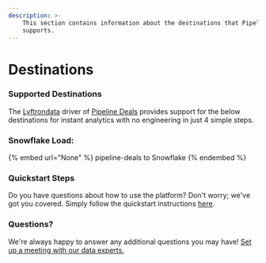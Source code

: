 ```yaml
---
description: >-
    This section contains information about the destinations that Pipeline Deals
    supports.
---
```


# Destinations

### Supported Destinations

The [Lyftrondata](https://www.lyftrondata.com/) driver of [Pipeline Deals](None) provides support for the below destinations for instant analytics with no engineering in just 4 simple steps.

### Snowflake Load:

{% embed url="None" %}
pipeline-deals to Snowflake
{% endembed %}

### Quickstart Steps

Do you have questions about how to use the platform? Don't worry; we've got you covered. Simply follow the quickstart instructions [here](README.md).

### Questions? <a href="#questions" id="questions"></a>

We're always happy to answer any additional questions you may have! [Set up a meeting with our data experts.](https://www.lyftrondata.com/book-a-meeting/)
